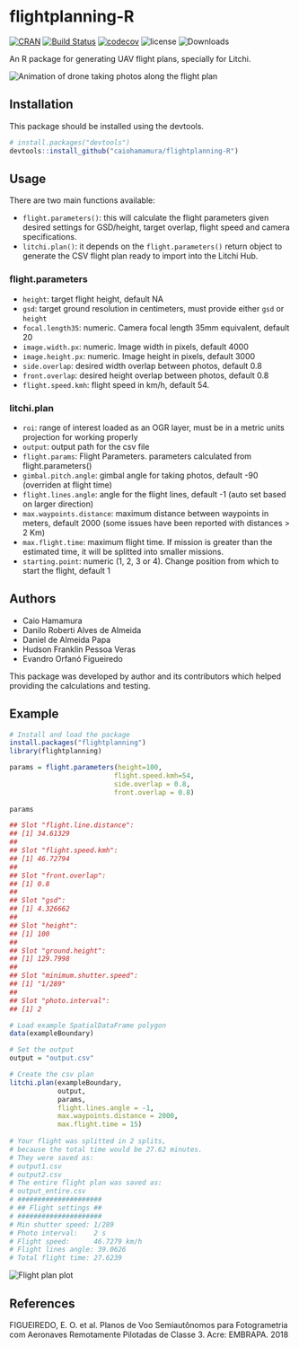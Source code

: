 flightplanning-R
================================
[![CRAN](https://www.r-pkg.org/badges/version/flightplanning)](https://cran.r-project.org/web/packages/flightplanning)
[![Build Status](https://travis-ci.com/caiohamamura/flightplanning-R.svg)](https://travis-ci.com/caiohamamura/flightplanning-R)
[![codecov](https://codecov.io/gh/caiohamamura/flightplanning-R/branch/master/graph/badge.svg)](https://codecov.io/gh/caiohamamura/flightplanning-R)
![license](https://img.shields.io/badge/license-MIT-green.svg) 
![Downloads](https://cranlogs.r-pkg.org/badges/grand-total/flightplanning)

An R package for generating UAV flight plans, specially for Litchi.

<img src="man/images/MANEJO_4.0_alta_velocidade.gif" alt="Animation of drone taking photos along the flight plan" align="center"/>

## Installation

This package should be installed using the devtools.

```r
# install.packages("devtools")
devtools::install_github("caiohamamura/flightplanning-R")
```

## Usage
There are two main functions available:
 * `flight.parameters()`: this will calculate the flight parameters given desired settings for GSD/height, target overlap, flight speed and camera specifications.
 * `litchi.plan()`: it depends on the `flight.parameters()` return object to generate the CSV flight plan ready to import into the Litchi Hub.
 
### flight.parameters
 - `height`: target flight height, default NA
 - `gsd`: target ground resolution in centimeters, must provide either `gsd` or `height`
 - `focal.length35`: numeric. Camera focal length 35mm equivalent, default 20
 - `image.width.px`: numeric. Image width in pixels, default 4000
 - `image.height.px`: numeric. Image height in pixels, default 3000
 - `side.overlap`: desired width overlap between photos, default 0.8
 - `front.overlap`: desired height overlap between photos, default 0.8
 - `flight.speed.kmh`: flight speed in km/h, default 54.
 
 ### litchi.plan
  - `roi`: range of interest loaded as an OGR layer, must be in
a metric units projection for working properly
 - `output`: output path for the csv file
 - `flight.params`: Flight Parameters. parameters calculated from flight.parameters()
 - `gimbal.pitch.angle`: gimbal angle for taking photos, default -90 (overriden at flight time)
 - `flight.lines.angle`: angle for the flight lines, default -1 (auto set based on larger direction)
 - `max.waypoints.distance`: maximum distance between waypoints in meters,
default 2000 (some issues have been reported with distances > 2 Km)
 - `max.flight.time`: maximum flight time. If mission is greater than the estimated time, 
 it will be splitted into smaller missions.
 - `starting.point`: numeric (1, 2, 3 or 4). Change position from which to start the flight, default 1
 
## Authors
 - Caio Hamamura
 - Danilo Roberti Alves de Almeida
 - Daniel de Almeida Papa
 - Hudson Franklin Pessoa Veras
 - Evandro Orfanó Figueiredo

This package was developed by author and its contributors which helped providing the calculations and testing.

## Example
``` R
# Install and load the package
install.packages("flightplanning")
library(flightplanning)

params = flight.parameters(height=100,
                          flight.speed.kmh=54,
                          side.overlap = 0.8,
                          front.overlap = 0.8)
                          
params

## Slot "flight.line.distance": 
## [1] 34.61329 
##  
## Slot "flight.speed.kmh": 
## [1] 46.72794 
## 
## Slot "front.overlap":
## [1] 0.8
## 
## Slot "gsd":
## [1] 4.326662
## 
## Slot "height":
## [1] 100
## 
## Slot "ground.height":
## [1] 129.7998
## 
## Slot "minimum.shutter.speed":
## [1] "1/289"
## 
## Slot "photo.interval":
## [1] 2

# Load example SpatialDataFrame polygon
data(exampleBoundary)

# Set the output
output = "output.csv"

# Create the csv plan 
litchi.plan(exampleBoundary,
            output,
            params,
            flight.lines.angle = -1,
            max.waypoints.distance = 2000,
            max.flight.time = 15)
            
# Your flight was splitted in 2 splits,
# because the total time would be 27.62 minutes.
# They were saved as:
# output1.csv
# output2.csv
# The entire flight plan was saved as:
# output_entire.csv
# #####################
# ## Flight settings ## 
# #####################
# Min shutter speed: 1/289
# Photo interval:    2 s
# Flight speed:      46.7279 km/h
# Flight lines angle: 39.0626
# Total flight time: 27.6239
```
<img src="https://github.com/caiohamamura/flightplanning-R/blob/master/man/images/plot_flightplan.png" alt="Flight plan plot" align="center"/>

## References
FIGUEIREDO, E. O. et al. Planos de Voo Semiautônomos para Fotogrametria com Aeronaves Remotamente Pilotadas de Classe 3. Acre: EMBRAPA. 2018
